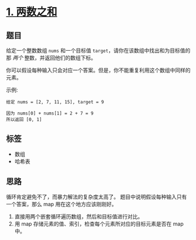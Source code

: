 # [1. 两数之和](https://leetcode-cn.com/problems/two-sum/)

## 题目

给定一个整数数组 `nums` 和一个目标值 `target`，请你在该数组中找出和为目标值的那 *两个* 整数，并返回他们的数组下标。

你可以假设每种输入只会对应一个答案。但是，你不能重复利用这个数组中同样的元素。

示例:
```text
给定 nums = [2, 7, 11, 15], target = 9

因为 nums[0] + nums[1] = 2 + 7 = 9
所以返回 [0, 1]
```

## 标签

- 数组
- 哈希表

## 思路

循环肯定避免不了，而暴力解法的复杂度太高了。
题目中说明假设每种输入只有一个答案，那么 map 用在这个地方应该刚刚好。

1. 直接用两个嵌套循环遍历数组，然后和目标值进行对比。
2. 用 map 存储元素的值、索引，检查每个元素所对应的目标元素是否在 map 中。
